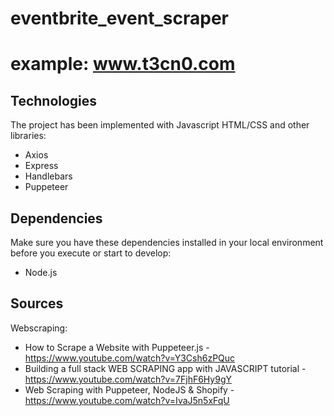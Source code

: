 # eventbrite_event_scraper
# example: www.t3cn0.com

## Technologies
The project has been implemented with Javascript HTML/CSS and other libraries: 
 * Axios
 * Express
 * Handlebars
 * Puppeteer
 
 ## Dependencies
 Make sure you have these dependencies installed in your local environment before you execute or start to develop:
 * Node.js
 
 ## Sources
 Webscraping:
 * How to Scrape a Website with Puppeteer.js - https://www.youtube.com/watch?v=Y3Csh6zPQuc
 * Building a full stack WEB SCRAPING app with JAVASCRIPT tutorial - https://www.youtube.com/watch?v=7FjhF6Hy9gY
 * Web Scraping with Puppeteer, NodeJS & Shopify - https://www.youtube.com/watch?v=IvaJ5n5xFqU
 